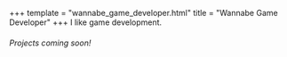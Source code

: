 +++
template = "wannabe_game_developer.html"
title = "Wannabe Game Developer"
+++
I like game development. 

###### Projects coming soon!
